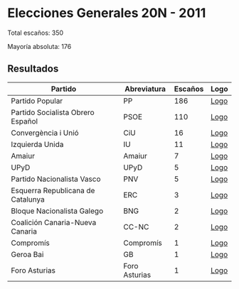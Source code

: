 # Elecciones Generales 20N - 2011

Total escaños: 350

Mayoría absoluta: 176

## Resultados

| Partido | Abreviatura | Escaños | Logo |
| - | - | - | - |
| Partido Popular | PP | 186 | [Logo](https://github.com/playzzz/Pactos/blob/master/Logos/PP.jpg?raw=true)
| Partido Socialista Obrero Español | PSOE | 110 | [Logo](https://github.com/playzzz/Pactos/blob/master/Logos/PSOE.jpg?raw=true)
| Convergència i Unió | CiU | 16 | [Logo](https://github.com/playzzz/Pactos/blob/master/Logos/CIU.jpg?raw=true)
| Izquierda Unida | IU | 11 | [Logo](https://github.com/playzzz/Pactos/blob/master/Logos/IU.jpg?raw=true)
| Amaiur | Amaiur | 7 | [Logo](https://github.com/playzzz/Pactos/blob/master/Logos/Amaiur.jpg?raw=true)
| UPyD | UPyD | 5 | [Logo](https://github.com/playzzz/Pactos/blob/master/Logos/UPyD.jpg?raw=true)
| Partido Nacionalista Vasco | PNV | 5 | [Logo](https://github.com/playzzz/Pactos/blob/master/Logos/PNV.jpg?raw=true)
| Esquerra Republicana de Catalunya | ERC | 3 | [Logo](https://github.com/playzzz/Pactos/blob/master/Logos/ERC.jpg?raw=true)
| Bloque Nacionalista Galego | BNG | 2 | [Logo](https://github.com/playzzz/Pactos/blob/master/Logos/BNG.jpg?raw=true)
| Coalición Canaria-Nueva Canaria | CC-NC | 2 | [Logo](https://github.com/playzzz/Pactos/blob/master/Logos/CC-NC.jpg?raw=true)
| Compromís | Compromís | 1 | [Logo](https://github.com/playzzz/Pactos/blob/master/Logos/Compromís.jpg?raw=true)
| Geroa Bai | GB | 1 | [Logo](https://github.com/playzzz/Pactos/blob/master/Logos/Geroa%20Bai.jpg?raw=true)
| Foro Asturias | Foro Asturias | 1 | [Logo](https://github.com/playzzz/Pactos/blob/master/Logos/Foro%20Asturias.jpg?raw=true)
